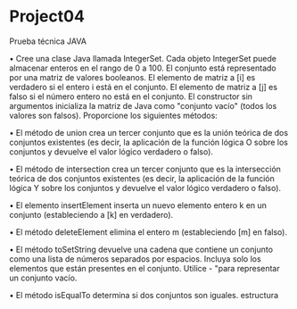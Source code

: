 # Project04
Prueba técnica JAVA

•	Cree una clase Java llamada IntegerSet. Cada objeto IntegerSet puede almacenar enteros en el rango de 0 a 100. El conjunto está representado por una matriz de valores booleanos. El elemento de matriz a [i] es verdadero si el entero i está en el conjunto. El elemento de matriz a [j] es falso si el número entero no está en el conjunto. El constructor sin argumentos inicializa la matriz de Java como "conjunto vacío" (todos los valores son falsos). Proporcione los siguientes métodos:

•	El método de union crea un tercer conjunto que es la unión teórica de dos conjuntos existentes (es decir, la aplicación de la función lógica O sobre los conjuntos y devuelve el valor lógico verdadero o falso).

•	El método de intersection crea un tercer conjunto que es la intersección teórica de dos conjuntos existentes (es decir, la aplicación de la función lógica Y sobre los conjuntos y devuelve el valor lógico verdadero o falso).

•	El elemento insertElement inserta un nuevo elemento entero k en un conjunto (estableciendo a [k] en verdadero).

•	 El método deleteElement elimina el entero m (estableciendo [m] en falso).


•	 El método toSetString devuelve una cadena que contiene un conjunto como una lista de números separados por espacios. Incluya solo los elementos que están presentes en el conjunto. Utilice - "para representar un conjunto vacío.

•	 El método isEqualTo determina si dos conjuntos son iguales. estructura
